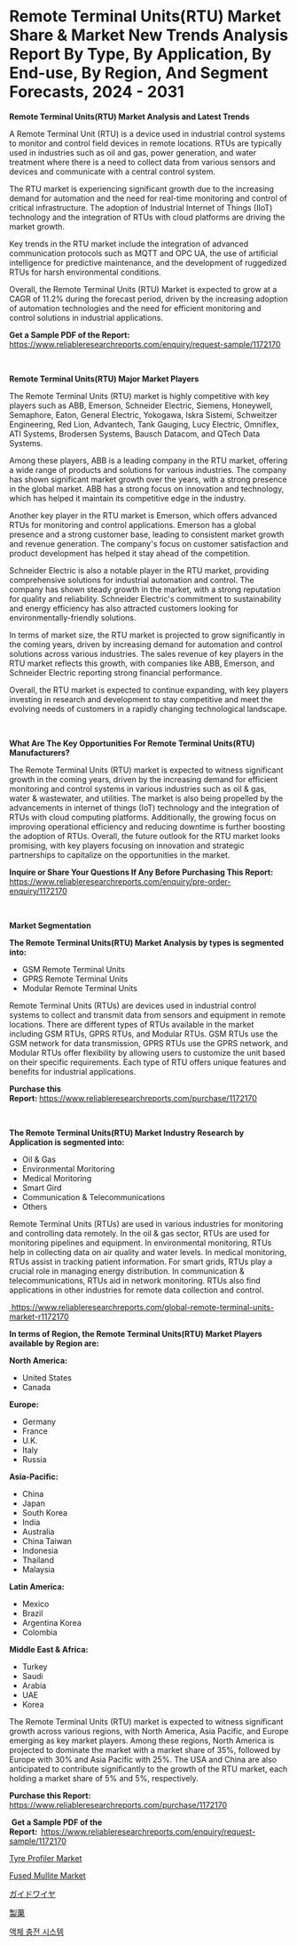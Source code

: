 <p><h1>Remote Terminal Units(RTU) Market Share & Market New Trends Analysis Report By Type, By Application, By End-use, By Region, And Segment Forecasts, 2024 - 2031</h1></p><p><strong>Remote Terminal Units(RTU) Market Analysis and Latest Trends</strong></p>
<p><p>A Remote Terminal Unit (RTU) is a device used in industrial control systems to monitor and control field devices in remote locations. RTUs are typically used in industries such as oil and gas, power generation, and water treatment where there is a need to collect data from various sensors and devices and communicate with a central control system.</p><p>The RTU market is experiencing significant growth due to the increasing demand for automation and the need for real-time monitoring and control of critical infrastructure. The adoption of Industrial Internet of Things (IIoT) technology and the integration of RTUs with cloud platforms are driving the market growth.</p><p>Key trends in the RTU market include the integration of advanced communication protocols such as MQTT and OPC UA, the use of artificial intelligence for predictive maintenance, and the development of ruggedized RTUs for harsh environmental conditions.</p><p>Overall, the Remote Terminal Units (RTU) Market is expected to grow at a CAGR of 11.2% during the forecast period, driven by the increasing adoption of automation technologies and the need for efficient monitoring and control solutions in industrial applications.</p></p>
<p><strong>Get a Sample PDF of the Report:&nbsp;</strong> <a href="https://www.reliableresearchreports.com/enquiry/request-sample/1172170">https://www.reliableresearchreports.com/enquiry/request-sample/1172170</a></p>
<p>&nbsp;</p>
<p><strong>Remote Terminal Units(RTU) Major Market Players</strong></p>
<p><p>The Remote Terminal Units (RTU) market is highly competitive with key players such as ABB, Emerson, Schneider Electric, Siemens, Honeywell, Semaphore, Eaton, General Electric, Yokogawa, Iskra Sistemi, Schweitzer Engineering, Red Lion, Advantech, Tank Gauging, Lucy Electric, Omniflex, ATI Systems, Brodersen Systems, Bausch Datacom, and QTech Data Systems. </p><p>Among these players, ABB is a leading company in the RTU market, offering a wide range of products and solutions for various industries. The company has shown significant market growth over the years, with a strong presence in the global market. ABB has a strong focus on innovation and technology, which has helped it maintain its competitive edge in the industry.</p><p>Another key player in the RTU market is Emerson, which offers advanced RTUs for monitoring and control applications. Emerson has a global presence and a strong customer base, leading to consistent market growth and revenue generation. The company's focus on customer satisfaction and product development has helped it stay ahead of the competition.</p><p>Schneider Electric is also a notable player in the RTU market, providing comprehensive solutions for industrial automation and control. The company has shown steady growth in the market, with a strong reputation for quality and reliability. Schneider Electric's commitment to sustainability and energy efficiency has also attracted customers looking for environmentally-friendly solutions.</p><p>In terms of market size, the RTU market is projected to grow significantly in the coming years, driven by increasing demand for automation and control solutions across various industries. The sales revenue of key players in the RTU market reflects this growth, with companies like ABB, Emerson, and Schneider Electric reporting strong financial performance.</p><p>Overall, the RTU market is expected to continue expanding, with key players investing in research and development to stay competitive and meet the evolving needs of customers in a rapidly changing technological landscape.</p></p>
<p>&nbsp;</p>
<p><strong>What Are The Key Opportunities For Remote Terminal Units(RTU) Manufacturers?</strong></p>
<p><p>The Remote Terminal Units (RTU) market is expected to witness significant growth in the coming years, driven by the increasing demand for efficient monitoring and control systems in various industries such as oil & gas, water & wastewater, and utilities. The market is also being propelled by the advancements in internet of things (IoT) technology and the integration of RTUs with cloud computing platforms. Additionally, the growing focus on improving operational efficiency and reducing downtime is further boosting the adoption of RTUs. Overall, the future outlook for the RTU market looks promising, with key players focusing on innovation and strategic partnerships to capitalize on the opportunities in the market.</p></p>
<p><strong>Inquire or Share Your Questions If Any Before Purchasing This Report:</strong> <a href="https://www.reliableresearchreports.com/enquiry/pre-order-enquiry/1172170">https://www.reliableresearchreports.com/enquiry/pre-order-enquiry/1172170</a></p>
<p>&nbsp;</p>
<p><strong>Market Segmentation</strong></p>
<p><strong>The Remote Terminal Units(RTU) Market Analysis by types is segmented into:</strong></p>
<p><ul><li>GSM Remote Terminal Units</li><li>GPRS Remote Terminal Units</li><li>Modular Remote Terminal Units</li></ul></p>
<p><p>Remote Terminal Units (RTUs) are devices used in industrial control systems to collect and transmit data from sensors and equipment in remote locations. There are different types of RTUs available in the market including GSM RTUs, GPRS RTUs, and Modular RTUs. GSM RTUs use the GSM network for data transmission, GPRS RTUs use the GPRS network, and Modular RTUs offer flexibility by allowing users to customize the unit based on their specific requirements. Each type of RTU offers unique features and benefits for industrial applications.</p></p>
<p><strong>Purchase this Report:&nbsp;</strong><a href="https://www.reliableresearchreports.com/purchase/1172170">https://www.reliableresearchreports.com/purchase/1172170</a></p>
<p>&nbsp;</p>
<p><strong>The Remote Terminal Units(RTU) Market Industry Research by Application is segmented into:</strong></p>
<p><ul><li>Oil & Gas</li><li>Environmental Moritoring</li><li>Medical Moritoring</li><li>Smart Gird</li><li>Communication & Telecommunications</li><li>Others</li></ul></p>
<p><p>Remote Terminal Units (RTUs) are used in various industries for monitoring and controlling data remotely. In the oil & gas sector, RTUs are used for monitoring pipelines and equipment. In environmental monitoring, RTUs help in collecting data on air quality and water levels. In medical monitoring, RTUs assist in tracking patient information. For smart grids, RTUs play a crucial role in managing energy distribution. In communication & telecommunications, RTUs aid in network monitoring. RTUs also find applications in other industries for remote data collection and control.</p></p>
<p><a href="https://www.reliableresearchreports.com/global-remote-terminal-units-market-r1172170">&nbsp;https://www.reliableresearchreports.com/global-remote-terminal-units-market-r1172170</a></p>
<p><strong>In terms of Region, the Remote Terminal Units(RTU) Market Players available by Region are:</strong></p>
<p>
    <p> <strong> North America: </strong>
        <ul>
            <li>United States</li>
            <li>Canada</li>
        </ul>
        </p> 
    <p> <strong> Europe: </strong>
        <ul>
            <li>Germany</li>
            <li>France</li>
            <li>U.K.</li>
            <li>Italy</li>
            <li>Russia</li>
        </ul>
        </p> 
    <p> <strong> Asia-Pacific: </strong>
        <ul>
            <li>China</li>
            <li>Japan</li>
            <li>South Korea</li>
            <li>India</li>
            <li>Australia</li>
            <li>China Taiwan</li>
            <li>Indonesia</li>
            <li>Thailand</li>
            <li>Malaysia</li>
        </ul>
        </p> 
    <p> <strong> Latin America: </strong>
        <ul>
            <li>Mexico</li>
            <li>Brazil</li>
            <li>Argentina Korea</li>
            <li>Colombia</li>
        </ul>
        </p> 
    <p> <strong> Middle East & Africa: </strong>
        <ul>
            <li>Turkey</li>
            <li>Saudi</li>
            <li>Arabia</li>
            <li>UAE</li>
            <li>Korea</li>
        </ul>
    </p>
    </p>
<p><p>The Remote Terminal Units (RTU) market is expected to witness significant growth across various regions, with North America, Asia Pacific, and Europe emerging as key market players. Among these regions, North America is projected to dominate the market with a market share of 35%, followed by Europe with 30% and Asia Pacific with 25%. The USA and China are also anticipated to contribute significantly to the growth of the RTU market, each holding a market share of 5% and 5%, respectively.</p></p>
<p><strong>Purchase this Report: </strong><a href="https://www.reliableresearchreports.com/purchase/1172170">https://www.reliableresearchreports.com/purchase/1172170</a></p>
<p>&nbsp;<strong>Get a Sample PDF of the Report:&nbsp;&nbsp;</strong><a href="https://www.reliableresearchreports.com/enquiry/request-sample/1172170">https://www.reliableresearchreports.com/enquiry/request-sample/1172170</a></p>
<p><strong></strong></p>
<p><p><a href="https://github.com/mahnoor2003/Market-Research-Report-List-4/blob/main/tyre-profiler-market.md">Tyre Profiler Market</a></p><p><a href="https://issuu.com/reportprime-2/docs/fused-mullite-market-size-2030.pptx">Fused Mullite Market</a></p><p><a href="https://github.com/lily-u-genius/Market-Research-Report-List-1/blob/main/356202639544.md">ガイドワイヤ</a></p><p><a href="https://github.com/sghwr779811674/Market-Research-Report-List-1/blob/main/255288339545.md">製菓</a></p><p><a href="https://github.com/CliftonFisher9067/Market-Research-Report-List-1/blob/main/315450337644.md">액체 충전 시스템</a></p></p>